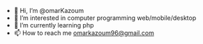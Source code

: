 - 👋 Hi, I’m @omarKazoum
- 👀 I’m interested in computer programming web/mobile/desktop
- 🌱 I’m currently learning php
- 📫 How to reach me omarkazoum96@gmail.com

<!---
omarKazoum/omarKazoum is a ✨ special ✨ repository because its `README.md` (this file) appears on your GitHub profile.
You can click the Preview link to take a look at your changes.
--->
